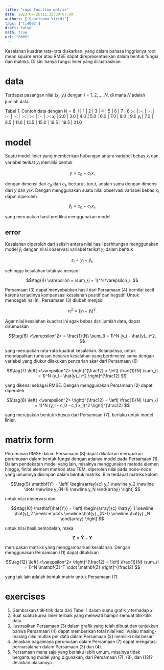```yaml
---
title: "rmse function matrix"
date: 2023-07-26T11:35:00+07:00
authors: ['Sparisoma Viridi']
tags: ['fi4002']
draft: false
math: true
url: "0005"
---
```

Kesalahan kuadrat rata-rata diakarkan, yang dalam bahasa Inggrisnya root mean square error atau RMSE dapat direpresentasikan dalam bentuk fungsi dan matriks. Di sini hanya fungsi linier yang diilustrasikan.


# data
Terdapat pasangan nilai $(x_i, y_i)$ dengan $i = 1, 2, \dots, N$, di mana $N$ adalah jumlah data.

Tabel 1. Contoh data dengan $N = 8$.
$i$ | 1 | 2 | 3 | 4 | 5 | 6 | 7 | 8
:-: | :-: | :-: | :-: | :-: | :-: | :-: | :-: | :-:
$x_i$ | 2.0 | 3.0 | 4.0 | 5.0 | 6.0 | 7.0 | 8.0 | 9.0
$y_i$ | 7.0 | 8.5 | 11.0 | 13.5 | 15.0 | 16.5 | 19.5 | 21.0


# model
Suatu model linier yang memberikan hubungan antara variabel bebas $x_i$ dan variabel terikat $y_i$ memiliki bentuk

$$\tag{1}
y = c_0 + c_1 x,
$$

dengan dimensi dari $c_0$ dan $c_1$, berturut-turut, adalah sama dengan dimensi dari $y$ dan $y/x$. Dengan menggunakan suatu nilai observasi variabel bebas $x_i$ dapat diperoleh

$$\tag{2}
\hat{y}_i = c_0 + c_1 x_i,
$$

yang merupakan hasil prediksi menggunakan model.


## error
Kesalahan diperoleh dari selisih antara nilai hasil perhitungan menggunakan model $\hat{y}_i$ dengan nilai observasi variabel terikat $y_i$ dalam bentuk

$$\tag{3}
\varepsilon_i = y_i - \hat{y}_i,
$$

sehingga kesalahan totalnya menjadi

$$\tag{4}
\varepsilon = \sum_{i = 1}^N \varepsilon_i.
$$

Persamaan (3) dapat menyebabkan hasil dari Persamaan (4) bernilai kecil karena terjadinya kompensasi kesalahan positif dan negatif. Untuk mencegah hal ini, Persamaan (3) diubah menjadi

$$\tag{5}
\varepsilon_i^2 = (y_i - \hat{y}_i)^2.
$$

Agar nilai kesalahan kuadrat ini agak bebas dari jumlah data, dapat dirumuskan

$$\tag{6}
<\varepsilon^2> = \frac{1}{N} \sum_{i = 1}^N (y_i - \hat{y}_i)^2.
$$

yang merupakan rata-rata kuadrat kesalahan. Selanjutnya, untuk mendapatkan rumusan besaran kesalahan yang berdimensi sama dengan variabel yang diukur dilakukan pencarian akar dari Persamaan (6)

$$\tag{7}
\left( <\varepsilon^2> \right)^{\frac12} = \left[ \frac{1}{N} \sum_{i = 1}^N (y_i - \hat{y}_i)^2 \right]^{\frac12}
$$

yang dikenal sebagai RMSE. Dengan menggunakan Persamaan (2) dapat diperoleh

$$\tag{8}
\left( <\varepsilon^2> \right)^{\frac12} = \left[ \frac{1}{N} \sum_{i = 1}^N (y_i - c_0 - c_1 x_i)^2 \right]^{\frac12}
$$

yang merupakan bentuk khusus dari Persamaan (7), berlaku untuk model linier.


# matrix form
Perumusan RMSE dalam Persamaan (8) dapat dikatakan merupakan perumusan dalam bentuk fungsi dengan adanya model pada Persamaan (1). Dalam pendekatan model yang lain, misalnya menggunakan metode elemen hingga, finite element method atau FEM, diperoleh nilai pada node-node yang umumnya disimpan dalam bentuk matriks. Bila terdapat matriks kolom

$$\tag{9}
\mathbf{Y} = \left[
\begin{array}{c}
y_1 \newline
y_2 \newline
\dots \newline
y_{N-1} \newline
y_N
\end{array}
\right]
$$

untuk nilai observasi dan

$$\tag{10}
\mathbf{\hat{Y}} = \left[
\begin{array}{c}
\hat{y}_1 \newline
\hat{y}_2 \newline
\dots \newline
\hat{y} _{N-1} \newline
\hat{y} _N
\end{array}
\right]
$$

untuk nilai hasil pemodelan, maka

$$\tag{11}
\mathbf{Z} = \mathbf{\hat{Y}} - \mathbf{Y}
$$

merupakan matriks yang menggambarkan kesalahan. Dengan menggunakan Persamaan (11) dapat dituliskan

$$\tag{12}
\left( <\varepsilon^2> \right)^{\frac12} = \left[ \frac{1}{N} \sum_{i = 1}^N \mathbf{Z}^T \cdot \mathbf{Z} \right]^{\frac12}
$$

yang tak lain adalah bentuk matrix untuk Persamaan (7).


# exercises
1. Gambarkan titik-titik data dari Tabel 1 dalam suatu grafik $y$ terhadap $x$.
2. Buat suatu kurva linier terbaik yang melewati hampir semuat titik-titik data.
3. Ilustrasikan Persamaan (3) dalam grafik yang telah dibuat dan tunjukkan bahwa Persamaan (4) dapat memberikan total nilai kecil walau masing-masing nilai mutlak per data dalam Persamaan (3) memiliki nilai besar.
4. Jelaskan bagaimana perumusan dalam Persamaan (7) dapat mengatasi permasalahan dalam Persamaan (3) dan (4).
5. Persamaan mana saja yang berlaku lebih umum, misalnya tidak bergantung model yang digunakan, dari Persamaan (7), (8), dan (12)? Jelaskan alasannya.
